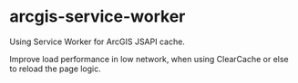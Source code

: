 # arcgis-service-worker
Using Service Worker for ArcGIS JSAPI cache.

Improve load performance in low network, when using ClearCache or else to reload the page logic.
